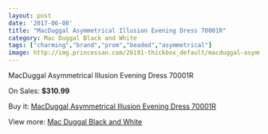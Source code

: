 ```yaml
---
layout: post
date: '2017-06-08'
title: "MacDuggal Asymmetrical Illusion Evening Dress 70001R"
category: Mac Duggal Black and White
tags: ["charming","brand","prom","beaded","asymmetrical"]
image: http://img.princessan.com/26191-thickbox_default/macduggal-asymmetrical-illusion-evening-dress-70001r.jpg
---
```

MacDuggal Asymmetrical Illusion Evening Dress 70001R

On Sales: **$310.99**
<a href="https://www.princessan.com/en/12037-macduggal-asymmetrical-illusion-evening-dress-70001r.html"><amp-img layout="responsive" width="600" height="600" src="//img.princessan.com/26191-thickbox_default/macduggal-asymmetrical-illusion-evening-dress-70001r.jpg" alt="MacDuggal Asymmetrical Illusion Evening Dress 70001R 0" /></a>

Buy it: [MacDuggal Asymmetrical Illusion Evening Dress 70001R](https://www.princessan.com/en/12037-macduggal-asymmetrical-illusion-evening-dress-70001r.html "MacDuggal Asymmetrical Illusion Evening Dress 70001R")

View more: [Mac Duggal Black and White](https://www.princessan.com/en/85- "Mac Duggal Black and White")